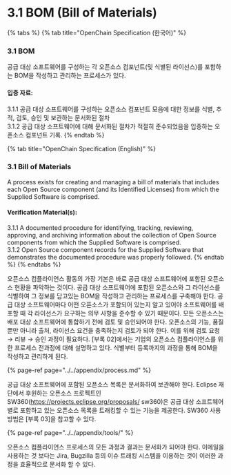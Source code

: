 # 3.1 BOM \(Bill of Materials\)

{% tabs %}
{% tab title="OpenChain Specification \(한국어\)" %}
### 3.1 BOM

공급 대상 소프트웨어를 구성하는 각 오픈소스 컴포넌트\(및 식별된 라이선스\)를 포함하는 BOM을 작성하고 관리하는 프로세스가 있다.

#### 입증 자료:

 3.1.1 공급 대상 소프트웨어를 구성하는 오픈소스 컴포넌트 모음에 대한 정보를 식별, 추적, 검토, 승인 및 보관하는 문서화된 절차  
 3.1.2 공급 대상 소프트웨어에 대해 문서화된 절차가 적절히 준수되었음을 입증하는 오픈소스 컴포넌트 기록.
{% endtab %}

{% tab title="OpenChain Specification \(English\)" %}
### 3.1 Bill of Materials

A process exists for creating and managing a bill of materials that includes each Open Source component \(and its Identified Licenses\) from which the Supplied Software is comprised.

#### Verification Material\(s\):

 3.1.1 A documented procedure for identifying, tracking, reviewing, approving, and archiving information about the collection of Open Source components from which the Supplied Software is comprised.  
 3.1.2 Open Source component records for the Supplied Software that demonstrates the documented procedure was properly followed.
{% endtab %}
{% endtabs %}

오픈소스 컴플라이언스 활동의 가장 기본은 바로 공급 대상 소프트웨어에 포함된 오픈소스 현황을 파악하는 것이다. 공급 대상 소프트웨어에 포함된 오픈소스와 그 라이선스를 식별하여 그 정보를 담고있는 BOM을 작성하고 관리하는 프로세스를 구축해야 한다. 공급 대상 소프트웨어마다 어떤 오픈소스가 포함되어 있는지 알고 있어야 소프트웨어를 배포할 때 각 라이선스가 요구하는 의무 사항을 준수할 수 있기 때문이다. 모든 오픈소스는 배포 대상 소프트웨어에 통합하기 전에 검토 및 승인되어야 한다. 오픈소스의 기능, 품질 뿐만 아니라 출처, 라이선스 요건을 충족하는지 검토가 되야 한다. 이를 위해 검토 요청 → 리뷰 → 승인 과정이 필요하다. \[부록 02\]에서는 기업의 오픈소스 컴플라이언스를 위한 프로세스 전과정에 대해 설명하고 있다. 식별부터 등록까지의 과정을 통해 BOM을 작성하고 관리하게 된다.

{% page-ref page="../../appendix/process.md" %}

공급 대상 소프트웨어에 포함된 오픈소스 목록은 문서화하여 보관해야 한다. Eclipse 재단에서 후원하는 오픈소스 프로젝트인 SW360\(https://projects.eclipse.org/proposals/ sw360\)은 공급 대상 소프트웨어별로 포함하고 있는 오픈소스 목록을 트래킹할 수 있는 기능을 제공한다. SW360 사용 방법은 \[부록 03\]을 참고할 수 있다.

{% page-ref page="../../appendix/tools/" %}

오픈소스 컴플라이언스 프로세스의 모든 과정과 결과는 문서화가 되어야 한다. 이메일을 사용하는 것 보다는 Jira, Bugzilla 등의 이슈 트래킹 시스템을 이용하는 것이 이러한 과정을 효율적으로 문서화 할 수 있다.

